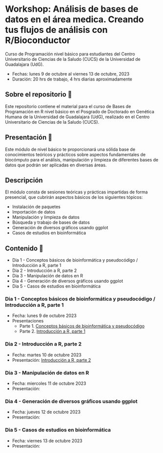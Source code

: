 # Workshop: Análisis de bases de datos en el área medica. Creando tus flujos de análisis con R/Bioconductor

Curso de Programación nivel básico para estudiantes del Centro Universitario de Ciencias de la Saludo (CUCS) de la Universidad de Guadalajara (UdG).

- Fechas: lunes 9 de octubre al viernes 13 de octubre, 2023
- Duración: 20 hrs de trabajo, 4 hrs diarias aproximadamente

## Sobre el repositorio 💜

Este repositorio contiene el material para el curso de Bases de Programación en R nivel básico en el Posgrado de Doctorado en Genética Humana de la Universidad de Guadalajara (UdG), realizado en el Centro Universitario de Ciencias de la Saludo (CUCS).

## Presentación 💊

Este módulo de nivel básico te proporcionará una sólida base de conocimientos teóricos y prácticos sobre aspectos fundamentales de biocómputo para el análisis, manipulación y limpieza de diferentes bases de datos que podrán ser aplicadas en diversas áreas. 

## Descripción

El módulo consta de sesiones teóricas y prácticas impartidas de forma presencial, que cubrirán aspectos básicos de los siguientes tópicos:

- Instalación de paquetes
- Importación de datos
- Manipulación y limpieza de datos
- Búsqueda y trabajo de bases de datos
- Generación de diversos gráficos usando ggplot
- Casos de estudios en bioinformática

## Contenido 📌 

- Dia 1 - Conceptos básicos de bioinformática y pseudocódigo / Introducción a R, parte 1
- Dia 2 - Introducción a R, parte 2
- Dia 3 - Manipulación de datos en R
- Dia 4 - Generación de diversos gráficos usando ggplot
- Dia 5 - Casos de estudios en bioinformática

### Dia 1 - Conceptos básicos de bioinformática y pseudocódigo / Introducción a R, parte 1

- Fecha: lunes 9 de octubre 2023
- Presentaciones
    - Parte 1. [Conceptos básicos de bioinformática y pseudocódigo](https://eveliacoss.github.io/Curso_ProgramacionR_CUCS_Oct2023/D1_PseudocodigoBioinfo_slides_P1.html#1)
    - Parte 2. [Introducción a R, parte 1](https://eveliacoss.github.io/Curso_ProgramacionR_CUCS_Oct2023/D1_IntroduccionR_slides_P2.html#1)

### Dia 2 - Introducción a R, parte 2

  - Fecha: martes 10 de octubre 2023
  - Presentación: [Introducción a R, parte 2](https://eveliacoss.github.io/Curso_ProgramacionR_CUCS_Oct2023/D2_IntroduccionR_segunda.html#1)

### Dia 3 - Manipulación de datos en R

  - Fecha: miercoles 11 de octubre 2023
  - Presentación:
    
### Dia 4 - Generación de diversos gráficos usando ggplot
  - Fecha: jueves 12 de octubre 2023
  - Presentación:
    
### Dia 5 - Casos de estudios en bioinformática
  - Fecha: viernes 13 de octubre 2023
  - Presentación:

